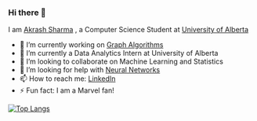### Hi there 👋

<!--
**Akarsh654/Akarsh654** is a ✨ _special_ ✨ repository because its `README.md` (this file) appears on your GitHub profile. -->

I am [Akrash Sharma](https://akrashsharma.netlify.app/) , a Computer Science Student at [University of Alberta](https://www.ualberta.ca/index.html) 

- 🔭 I’m currently working on [Graph Algorithms](https://github.com/Akarsh654/Graph-Algorithms-Package) 
- 🌱 I’m currently a Data Analytics Intern at University of Alberta 
- 👯 I’m looking to collaborate on Machine Learning and Statistics
- 🤔 I’m looking for help with [Neural Networks](hhttps://github.com/Akarsh654/Deep-Learning-Projects/tree/main/Neural%20Networks)
- 📫 How to reach me: [LinkedIn](https://www.linkedin.com/in/akrash-sharma-a75808198/)
- ⚡ Fun fact: I am a Marvel fan!

[![Top Langs](https://github-readme-stats.vercel.app/api/top-langs/?username=Akarsh654&hide=jupyter_notebook&layout=compact)](https://github.com/Akarsh654/github-readme-stats)

